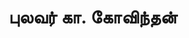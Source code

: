 ---
layout: tagpage
title: "புலவர் கா. கோவிந்தன்"
tag: புலவர் கா. கோவிந்தன்
description: "புலவர் கா. கோவிந்தன் தொடர்புடைய நூல்கள்/கட்டுரைகள்"
robots: noindex
---